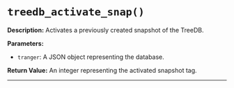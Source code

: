# `treedb_activate_snap()`

**Description:**
Activates a previously created snapshot of the TreeDB.

**Parameters:**
- `tranger`: A JSON object representing the database.

**Return Value:**
An integer representing the activated snapshot tag.

---
